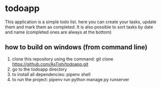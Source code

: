 # todoapp
This application is a simple todo list. here you can create your tasks, update them and mark them as completed.
It is also possible to sort tasks by date and name (completed ones are always at the bottom)
## how to build on windows (from command line)
1) clone this repository using the command: git clone https://github.com/AsTish/todoapp.git
2) go to the todoapp directory
3) to install all dependencies: pipenv shell
4) to run the project: pipenv run python manage.py runserver
